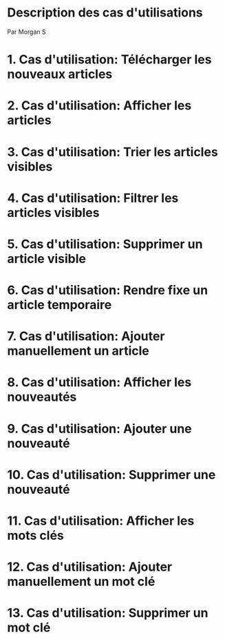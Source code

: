 # **Description des cas d'utilisations**
Par Morgan S

# 1. Cas d'utilisation: Télécharger les nouveaux articles

# 2. Cas d'utilisation: Afficher les articles

# 3. Cas d'utilisation: Trier les articles visibles

# 4. Cas d'utilisation: Filtrer les articles visibles

# 5. Cas d'utilisation: Supprimer un article visible

# 6. Cas d'utilisation: Rendre fixe un article temporaire

# 7. Cas d'utilisation: Ajouter manuellement un article

# 8. Cas d'utilisation: Afficher les nouveautés

# 9. Cas d'utilisation: Ajouter une nouveauté

# 10. Cas d'utilisation: Supprimer une nouveauté

# 11. Cas d'utilisation: Afficher les mots clés

# 12. Cas d'utilisation: Ajouter manuellement un mot clé

# 13. Cas d'utilisation: Supprimer un mot clé